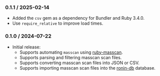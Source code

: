### 0.1.1 / 2025-02-14

* Added the `csv` gem as a dependency for Bundler and Ruby 3.4.0.
* Use `require_relative` to improve load times.

### 0.1.0 / 2024-07-22

* Initial release:
  * Supports automating `masscan` using [ruby-masscan].
  * Supports parsing and filtering masscan scan files.
  * Supports converting masscan scan files into JSON or CSV.
  * Supports importing masscan scan files into the [ronin-db] database.

[ruby-masscan]: https://github.com/postmodern/ruby-masscan#readme
[ronin-db]: https://github.com/ronin-rb/ronin-db#readme
